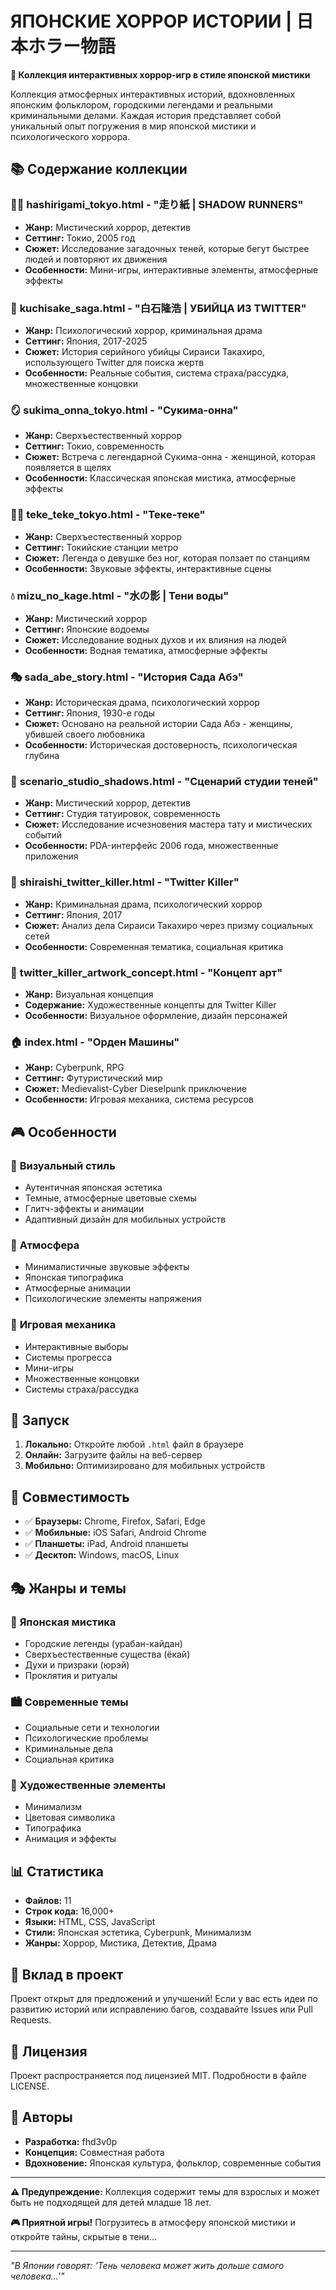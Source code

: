 # ЯПОНСКИЕ ХОРРОР ИСТОРИИ | 日本ホラー物語

**🌙 Коллекция интерактивных хоррор-игр в стиле японской мистики**

Коллекция атмосферных интерактивных историй, вдохновленных японским фольклором, городскими легендами и реальными криминальными делами. Каждая история представляет собой уникальный опыт погружения в мир японской мистики и психологического хоррора.

## 📚 Содержание коллекции

### 🏃‍♀️ **hashirigami_tokyo.html** - "走り紙 | SHADOW RUNNERS"
- **Жанр:** Мистический хоррор, детектив
- **Сеттинг:** Токио, 2005 год
- **Сюжет:** Исследование загадочных теней, которые бегут быстрее людей и повторяют их движения
- **Особенности:** Мини-игры, интерактивные элементы, атмосферные эффекты

### 👻 **kuchisake_saga.html** - "白石隆浩 | УБИЙЦА ИЗ TWITTER"
- **Жанр:** Психологический хоррор, криминальная драма
- **Сеттинг:** Япония, 2017-2025
- **Сюжет:** История серийного убийцы Сираиси Такахиро, использующего Twitter для поиска жертв
- **Особенности:** Реальные события, система страха/рассудка, множественные концовки

### 🪞 **sukima_onna_tokyo.html** - "Сукима-онна"
- **Жанр:** Сверхъестественный хоррор
- **Сеттинг:** Токио, современность
- **Сюжет:** Встреча с легендарной Сукима-онна - женщиной, которая появляется в щелях
- **Особенности:** Классическая японская мистика, атмосферные эффекты

### 🚶‍♀️ **teke_teke_tokyo.html** - "Теке-теке"
- **Жанр:** Сверхъестественный хоррор
- **Сеттинг:** Токийские станции метро
- **Сюжет:** Легенда о девушке без ног, которая ползает по станциям
- **Особенности:** Звуковые эффекты, интерактивные сцены

### 💧 **mizu_no_kage.html** - "水の影 | Тени воды"
- **Жанр:** Мистический хоррор
- **Сеттинг:** Японские водоемы
- **Сюжет:** Исследование водных духов и их влияния на людей
- **Особенности:** Водная тематика, атмосферные эффекты

### 🎭 **sada_abe_story.html** - "История Сада Абэ"
- **Жанр:** Историческая драма, психологический хоррор
- **Сеттинг:** Япония, 1930-е годы
- **Сюжет:** Основано на реальной истории Сада Абэ - женщины, убившей своего любовника
- **Особенности:** Историческая достоверность, психологическая глубина

### 🏢 **scenario_studio_shadows.html** - "Сценарий студии теней"
- **Жанр:** Мистический хоррор, детектив
- **Сеттинг:** Студия татуировок, современность
- **Сюжет:** Исследование исчезновения мастера тату и мистических событий
- **Особенности:** PDA-интерфейс 2006 года, множественные приложения

### 📱 **shiraishi_twitter_killer.html** - "Twitter Killer"
- **Жанр:** Криминальная драма, психологический хоррор
- **Сеттинг:** Япония, 2017
- **Сюжет:** Анализ дела Сираиси Такахиро через призму социальных сетей
- **Особенности:** Современная тематика, социальная критика

### 🎨 **twitter_killer_artwork_concept.html** - "Концепт арт"
- **Жанр:** Визуальная концепция
- **Содержание:** Художественные концепты для Twitter Killer
- **Особенности:** Визуальное оформление, дизайн персонажей

### 🏠 **index.html** - "Орден Машины"
- **Жанр:** Cyberpunk, RPG
- **Сеттинг:** Футуристический мир
- **Сюжет:** Medievalist-Cyber Dieselpunk приключение
- **Особенности:** Игровая механика, система ресурсов

## 🎮 Особенности

### 🎨 **Визуальный стиль**
- Аутентичная японская эстетика
- Темные, атмосферные цветовые схемы
- Глитч-эффекты и анимации
- Адаптивный дизайн для мобильных устройств

### 🎵 **Атмосфера**
- Минималистичные звуковые эффекты
- Японская типографика
- Атмосферные анимации
- Психологические элементы напряжения

### 🎯 **Игровая механика**
- Интерактивные выборы
- Системы прогресса
- Мини-игры
- Множественные концовки
- Системы страха/рассудка

## 🚀 Запуск

1. **Локально:** Откройте любой `.html` файл в браузере
2. **Онлайн:** Загрузите файлы на веб-сервер
3. **Мобильно:** Оптимизировано для мобильных устройств

## 📱 Совместимость

- ✅ **Браузеры:** Chrome, Firefox, Safari, Edge
- ✅ **Мобильные:** iOS Safari, Android Chrome
- ✅ **Планшеты:** iPad, Android планшеты
- ✅ **Десктоп:** Windows, macOS, Linux

## 🎭 Жанры и темы

### 🌸 **Японская мистика**
- Городские легенды (урабан-кайдан)
- Сверхъестественные существа (ёкай)
- Духи и призраки (юрэй)
- Проклятия и ритуалы

### 🏙️ **Современные темы**
- Социальные сети и технологии
- Психологические проблемы
- Криминальные дела
- Социальная критика

### 🎨 **Художественные элементы**
- Минимализм
- Цветовая символика
- Типографика
- Анимация и эффекты

## 📊 Статистика

- **Файлов:** 11
- **Строк кода:** 16,000+
- **Языки:** HTML, CSS, JavaScript
- **Стили:** Японская эстетика, Cyberpunk, Минимализм
- **Жанры:** Хоррор, Мистика, Детектив, Драма

## 🤝 Вклад в проект

Проект открыт для предложений и улучшений! Если у вас есть идеи по развитию историй или исправлению багов, создавайте Issues или Pull Requests.

## 📄 Лицензия

Проект распространяется под лицензией MIT. Подробности в файле LICENSE.

## 👥 Авторы

- **Разработка:** fhd3v0p
- **Концепция:** Совместная работа
- **Вдохновение:** Японская культура, фольклор, современные события

---

**⚠️ Предупреждение:** Коллекция содержит темы для взрослых и может быть не подходящей для детей младше 18 лет.

**🎮 Приятной игры!** Погрузитесь в атмосферу японской мистики и откройте тайны, скрытые в тени...

---

*"В Японии говорят: 'Тень человека может жить дольше самого человека...'"*
